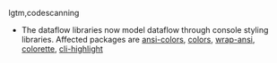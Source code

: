 lgtm,codescanning
* The dataflow libraries now model dataflow through console styling libraries.
  Affected packages are
    [ansi-colors](https://npmjs.com/package/ansi-colors),
    [colors](https://npmjs.com/package/colors),
    [wrap-ansi](https://npmjs.com/package/wrap-ansi),
    [colorette](https://npmjs.com/package/colorette),
    [cli-highlight](https://npmjs.com/package/cli-highlight)
